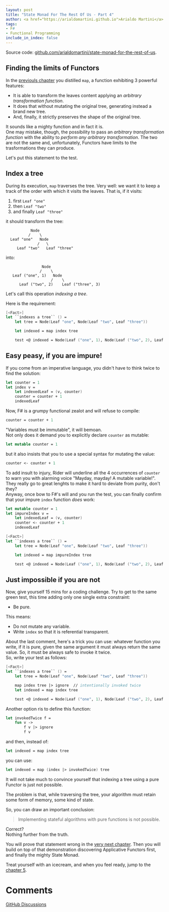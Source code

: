 ```yaml
---
layout: post
title: "State Monad For The Rest Of Us - Part 4"
author: <a href="https://arialdomartini.github.io">Arialdo Martini</a>
tags:
- F#
- Functional Programming
include_in_index: false
---
```

Source code:
[github.com/arialdomartini/state-monad-for-the-rest-of-us][source-code].

## Finding the limits of Functors

In the [previouls chapter](state-monad-for-the-rest-of-us-3) you
distilled `map`, a function exhibiting 3 powerful features:

* It is able to transform the leaves content applying an *arbitrary
  transformation function*.
* It does that without mutating the original tree, generating instead
  a brand new tree.
* And, finally, it strictly preserves the shape of the original tree.


It sounds like a mighty function and in fact it is.  
One may mistake, though, the possibility to pass an *arbitrary
transformation function* with the ability to *perform any arbitrary
transformation*. The two are not the same and, unfortunately, Functors
have limits to the trasformations they can produce.

Let's put this statement to the test.

## Index a tree
During its execution, `map` traverses the tree. Very well: we want it
to keep a track of the order with which it visits the leaves. That
is, if it visits:

1. first `Leaf "one"`
2. then `Leaf "two"`
3. and finally `Leaf "three"`

it should transform the tree:

```
           Node
          /    \
  Leaf "one"   Node
              /   \
     Leaf "two"   Leaf "three"
```

into:

```
                Node
               /    \
   Leaf ("one", 1)   Node
                    /    \
      Leaf ("two", 2)    Leaf ("three", 3)
```

Let's call this operation *indexing a tree*.

Here is the requirement:

```fsharp
[<Fact>]
let ``indexes a tree`` () =
    let tree = Node(Leaf "one", Node(Leaf "two", Leaf "three"))

    let indexed = map index tree

    test <@ indexed = Node(Leaf ("one", 1), Node(Leaf ("two", 2), Leaf ("three", 3))) @>
```

## Easy peasy, if you are impure!
If you come from an imperative language, you didn't have to think
twice to find the solution:

```fsharp
let counter = 1
let index v =
    let indexedLeaf = (v, counter)
    counter = counter + 1
    indexedLeaf
```

Now, F# is a grumpy functional zealot and will refuse to compile:

```fsharp
counter = counter + 1
```

"Variables must be immutable", it will bemoan.  
Not only does it demand you to explicitly declare `counter` as
mutable:

```fsharp
let mutable counter = 1
```

but it also insists that you to use a special syntax for mutating the
value:

```fsharp
counter <- counter + 1
```

To add insult to injury, Rider will underline all the 4 occurrences of
`counter` to warn you with alarming voice "Mayday, mayday! A mutable
variable!". They really go to great lenghts to make it hard to deviate
from purity, don't they?  
Anyway, once bow to F#'s will and you run the test, you can finally
confirm that your impure `index` function *does* work:


```fsharp
let mutable counter = 1
let impureIndex v =
    let indexedLeaf = (v, counter)
    counter <- counter + 1
    indexedLeaf

[<Fact>]
let ``indexes a tree`` () =
    let tree = Node(Leaf "one", Node(Leaf "two", Leaf "three"))

    let indexed = map impureIndex tree

    test <@ indexed = Node(Leaf ("one", 1), Node(Leaf ("two", 2), Leaf ("three", 3))) @>
```

## Just impossible if you are not
Now, give yourself 15 mins for a coding challenge. Try to get to the
same green test, this time adding only one single extra constraint:

* Be pure.

This means:

* Do not mutate any variable.
* Write `index` so that it is referential transparent.

About the last comment, here's a trick you can use: whatever function
you write, if it is pure, given the same argument it must always return
the same value. So, it must be always safe to invoke it twice.  
So, write your test as follows:

```fsharp
[<Fact>]
let ``indexes a tree`` () =
    let tree = Node(Leaf "one", Node(Leaf "two", Leaf "three"))

    map index tree |> ignore  // intentionally invoked twice
    let indexed = map index tree

    test <@ indexed = Node(Leaf ("one", 1), Node(Leaf ("two", 2), Leaf ("three", 3))) @>
```

Another option ris to define this function:
  
```fsharp
let invokedTwice f =
    fun v ->
        f v |> ignore
        f v
```

and then, instead of:

```fsharp
let indexed = map index tree
```

you can use:

```fsharp
let indexed = map (index |> invokedTwice) tree
```

It will not take much to convince yourself that indexing a tree using
a pure Functor is just not possible.

The problem is that, while traversing the tree, your algorithm must
retain some form of memory, some kind of state.

So, you can draw an important conclusion:

> Implementing stateful algorithms with pure functions
> is not possible.

Correct?  
Nothing further from the truth.

You will prove that statement wrong in the [very next chapter](state-monad-for-the-rest-of-us-5). Then you will build on top of that demonstration discovering Applicative Functors first, and finally the mighty State Monad.

Treat yourself with an icecream, and when you feel ready, jump to the [chapter 5](state-monad-for-the-rest-of-us-5).


[source-code]: https://github.com/arialdomartini/state-monad-for-the-rest-of-us


# Comments
[GitHub Discussions](https://github.com/arialdomartini/arialdomartini.github.io/discussions/30)
